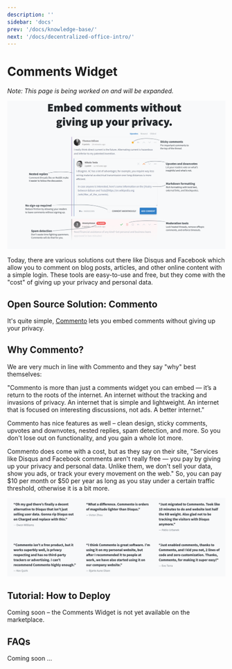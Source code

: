 ```yaml
---
description: ''
sidebar: 'docs'
prev: '/docs/knowledge-base/'
next: '/docs/decentralized-office-intro/'
---
```


# Comments Widget

*Note: This page is being worked on and will be expanded.*

![](./img/commento.png)

Today, there are various solutions out there like Disqus and Facebook which allow you to comment on blog posts, articles, and other online content with a simple login. These tools are easy-to-use and free, but they come with the "cost" of giving up your privacy and personal data.

## Open Source Solution: Commento

It's quite simple, [Commento](https://commento.io/) lets you embed comments without giving up your privacy.

## Why Commento?

We are very much in line with Commento and they say "why" best themselves:

"Commento is more than just a comments widget you can embed — it’s a return to the roots of the internet. An internet without the tracking and invasions of privacy. An internet that is simple and lightweight. An internet that is focused on interesting discussions, not ads. A better internet."

Commento has nice features as well – clean design, sticky comments, upvotes and downvotes, nested replies, spam detection, and more. So you don't lose out on functionality, and you gain a whole lot more.

Commento does come with a cost, but as they say on their site, "Services like Disqus and Facebook comments aren't really free — you pay by giving up your privacy and personal data. Unlike them, we don't sell your data, show you ads, or track your every movement on the web." So, you can pay $10 per month or $50 per year as long as you stay under a certain traffic threshold, otherwise it is a bit more.

![](./img/commento2.png)

## Tutorial: How to Deploy

Coming soon – the Comments Widget is not yet available on the marketplace.

## FAQs

Coming soon ...